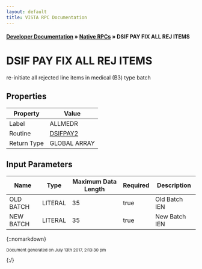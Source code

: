 ```yaml
---
layout: default
title: VISTA RPC Documentation
---
```


#### [Developer Documentation](../index) &#187; [Native RPCs](TableOfContents) &#187; DSIF PAY FIX ALL REJ ITEMS<br/>
# DSIF PAY FIX ALL REJ ITEMS

re-initiate all rejected line items in medical (B3) type batch

## Properties

Property | Value
--- | ---
Label | ALLMEDR
Routine | [DSIFPAY2](http://code.osehra.org/dox/Routine_DSIFPAY2_source.html)
Return Type | GLOBAL ARRAY


## Input Parameters

Name | Type | Maximum Data Length | Required | Description
--- | --- | --- | --- | ---
OLD BATCH | LITERAL | 35 | true | Old Batch IEN
NEW BATCH | LITERAL | 35 | true | New Batch IEN



{::nomarkdown} <br/><p style="font-size: 11px">Document generated on July 13th 2017, 2:13:30 pm</p>{:/}
